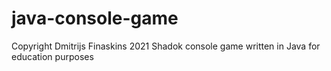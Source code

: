 # java-console-game
Copyright Dmitrijs Finaskins 2021
Shadok console game written in Java for education purposes

